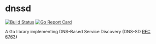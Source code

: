 # dnssd

[![Build Status](https://travis-ci.org/gatkin/dnssd.svg?branch=master)](https://travis-ci.org/gatkin/dnssd)
[![Go Report Card](https://goreportcard.com/badge/github.com/gatkin/dnssd)](https://goreportcard.com/report/github.com/gatkin/dnssd)

A Go library implementing DNS-Based Service Discovery (DNS-SD [RFC 6763](https://tools.ietf.org/html/rfc6763))
